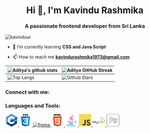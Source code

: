 <h1 align="center">Hi 👋, I'm Kavindu Rashmika</h1>
<h3 align="center">A passionate frontend developer from Sri Lanka</h3>

<p align="left"> <img src="https://komarev.com/ghpvc/?username=kavinduur&label=Profile%20views&color=0e75b6&style=flat" alt="kavinduur" /> </p>

- 🌱 I’m currently learning **CSS and Java Script**

- 📫 How to reach me **kavindurashmika1973@gmail.com**

| ![Aditya's github stats](https://github-readme-stats.vercel.app/api?username=KavinduuR&show_icons=true&theme=tokyonight) | ![Aditya GitHub Streak](https://github-readme-streak-stats.herokuapp.com/?user=KavinduuR&theme=tokyonight) |
| --- | --- |
| ![Top Langs](https://github-readme-stats.vercel.app/api/top-langs/?username=KavinduuR&theme=tokyonight) | ![Github Stars](https://github-readme-stats.vercel.app/api?username=KavinduuR&show_icons=true&locale=en&count_private=true&hide_rank=true&custom_title=My%20GitHub%20Stats&disable_animations=true&theme=tokyonight) |


<h3 align="left">Connect with me:</h3>
<p align="left">
</p>

<h3 align="left">Languages and Tools:</h3>
<p align="left"> <a href="https://www.w3schools.com/cpp/" target="_blank" rel="noreferrer"> <img src="https://raw.githubusercontent.com/devicons/devicon/master/icons/cplusplus/cplusplus-original.svg" alt="cplusplus" width="40" height="40"/> </a> <a href="https://www.w3schools.com/css/" target="_blank" rel="noreferrer"> <img src="https://raw.githubusercontent.com/devicons/devicon/master/icons/css3/css3-original-wordmark.svg" alt="css3" width="40" height="40"/> </a> <a href="https://www.figma.com/" target="_blank" rel="noreferrer"> <img src="https://www.vectorlogo.zone/logos/figma/figma-icon.svg" alt="figma" width="40" height="40"/> </a> <a href="https://www.w3.org/html/" target="_blank" rel="noreferrer"> <img src="https://raw.githubusercontent.com/devicons/devicon/master/icons/html5/html5-original-wordmark.svg" alt="html5" width="40" height="40"/> </a> <a href="https://www.java.com" target="_blank" rel="noreferrer"> <img src="https://raw.githubusercontent.com/devicons/devicon/master/icons/java/java-original.svg" alt="java" width="40" height="40"/> </a> <a href="https://developer.mozilla.org/en-US/docs/Web/JavaScript" target="_blank" rel="noreferrer"> <img src="https://raw.githubusercontent.com/devicons/devicon/master/icons/javascript/javascript-original.svg" alt="javascript" width="40" height="40"/> </a> <a href="https://www.mysql.com/" target="_blank" rel="noreferrer"> <img src="https://raw.githubusercontent.com/devicons/devicon/master/icons/mysql/mysql-original-wordmark.svg" alt="mysql" width="40" height="40"/> </a> <a href="https://www.photoshop.com/en" target="_blank" rel="noreferrer"> <img src="https://raw.githubusercontent.com/devicons/devicon/master/icons/photoshop/photoshop-line.svg" alt="photoshop" width="40" height="40"/> </a> </p>


